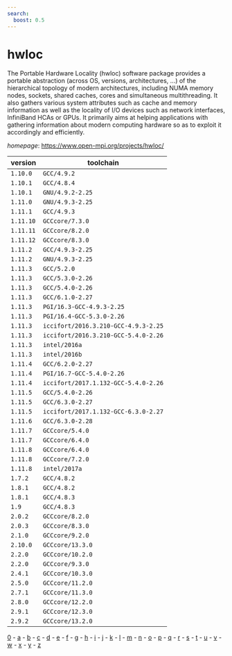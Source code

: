 ```yaml
---
search:
  boost: 0.5
---
```

# hwloc

The Portable Hardware Locality (hwloc) software package provides a portable abstraction  (across OS, versions, architectures, ...) of the hierarchical topology of modern architectures, including  NUMA memory nodes, sockets, shared caches, cores and simultaneous multithreading. It also gathers various  system attributes such as cache and memory information as well as the locality of I/O devices such as  network interfaces, InfiniBand HCAs or GPUs. It primarily aims at helping applications with gathering  information about modern computing hardware so as to exploit it accordingly and efficiently.

*homepage*: <https://www.open-mpi.org/projects/hwloc/>

version | toolchain
--------|----------
``1.10.0`` | ``GCC/4.9.2``
``1.10.1`` | ``GCC/4.8.4``
``1.10.1`` | ``GNU/4.9.2-2.25``
``1.11.0`` | ``GNU/4.9.3-2.25``
``1.11.1`` | ``GCC/4.9.3``
``1.11.10`` | ``GCCcore/7.3.0``
``1.11.11`` | ``GCCcore/8.2.0``
``1.11.12`` | ``GCCcore/8.3.0``
``1.11.2`` | ``GCC/4.9.3-2.25``
``1.11.2`` | ``GNU/4.9.3-2.25``
``1.11.3`` | ``GCC/5.2.0``
``1.11.3`` | ``GCC/5.3.0-2.26``
``1.11.3`` | ``GCC/5.4.0-2.26``
``1.11.3`` | ``GCC/6.1.0-2.27``
``1.11.3`` | ``PGI/16.3-GCC-4.9.3-2.25``
``1.11.3`` | ``PGI/16.4-GCC-5.3.0-2.26``
``1.11.3`` | ``iccifort/2016.3.210-GCC-4.9.3-2.25``
``1.11.3`` | ``iccifort/2016.3.210-GCC-5.4.0-2.26``
``1.11.3`` | ``intel/2016a``
``1.11.3`` | ``intel/2016b``
``1.11.4`` | ``GCC/6.2.0-2.27``
``1.11.4`` | ``PGI/16.7-GCC-5.4.0-2.26``
``1.11.4`` | ``iccifort/2017.1.132-GCC-5.4.0-2.26``
``1.11.5`` | ``GCC/5.4.0-2.26``
``1.11.5`` | ``GCC/6.3.0-2.27``
``1.11.5`` | ``iccifort/2017.1.132-GCC-6.3.0-2.27``
``1.11.6`` | ``GCC/6.3.0-2.28``
``1.11.7`` | ``GCCcore/5.4.0``
``1.11.7`` | ``GCCcore/6.4.0``
``1.11.8`` | ``GCCcore/6.4.0``
``1.11.8`` | ``GCCcore/7.2.0``
``1.11.8`` | ``intel/2017a``
``1.7.2`` | ``GCC/4.8.2``
``1.8.1`` | ``GCC/4.8.2``
``1.8.1`` | ``GCC/4.8.3``
``1.9`` | ``GCC/4.8.3``
``2.0.2`` | ``GCCcore/8.2.0``
``2.0.3`` | ``GCCcore/8.3.0``
``2.1.0`` | ``GCCcore/9.2.0``
``2.10.0`` | ``GCCcore/13.3.0``
``2.2.0`` | ``GCCcore/10.2.0``
``2.2.0`` | ``GCCcore/9.3.0``
``2.4.1`` | ``GCCcore/10.3.0``
``2.5.0`` | ``GCCcore/11.2.0``
``2.7.1`` | ``GCCcore/11.3.0``
``2.8.0`` | ``GCCcore/12.2.0``
``2.9.1`` | ``GCCcore/12.3.0``
``2.9.2`` | ``GCCcore/13.2.0``

[0](../0/index.md) - [a](../a/index.md) - [b](../b/index.md) - [c](../c/index.md) - [d](../d/index.md) - [e](../e/index.md) - [f](../f/index.md) - [g](../g/index.md) - [h](../h/index.md) - [i](../i/index.md) - [j](../j/index.md) - [k](../k/index.md) - [l](../l/index.md) - [m](../m/index.md) - [n](../n/index.md) - [o](../o/index.md) - [p](../p/index.md) - [q](../q/index.md) - [r](../r/index.md) - [s](../s/index.md) - [t](../t/index.md) - [u](../u/index.md) - [v](../v/index.md) - [w](../w/index.md) - [x](../x/index.md) - [y](../y/index.md) - [z](../z/index.md)

